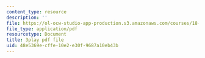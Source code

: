 ```yaml
---
content_type: resource
description: ''
file: https://ol-ocw-studio-app-production.s3.amazonaws.com/courses/18-01sc-single-variable-calculus-fall-2010/48e5369ecffe10e2e30f9687a10eb43b_BSAA0akmPEU.pdf
file_type: application/pdf
resourcetype: Document
title: 3play pdf file
uid: 48e5369e-cffe-10e2-e30f-9687a10eb43b
---
```

